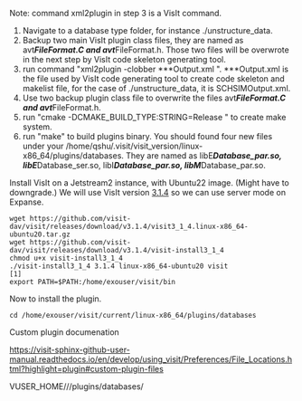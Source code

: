 Note: command xml2plugin in step 3 is a VisIt command.
1. Navigate to a database type folder, for instance ./unstructure_data.
2. Backup two main VisIt plugin class files, they are named as avt***FileFormat.C and avt***FileFormat.h. 
   Those two files will be overwrote in the next step by VisIt code skeleton generating tool.
3. run command "xml2plugin -clobber ***Output.xml ".  ***Output.xml is the file used by VisIt code generating tool
   to create code skeleton and makelist file, for the case of ./unstructure_data, it is SCHSIMOutput.xml.
4. Use two backup plugin class file to overwrite the files avt***FileFormat.C and avt***FileFormat.h.
5. run "cmake -DCMAKE_BUILD_TYPE:STRING=Release " to create make system.
6. run "make" to build plugins binary. You should found four new files under your /home/qshu/.visit/visit_version/linux-x86_64/plugins/databases.
   They are named as libE***Database_par.so, libE***Database_ser.so, libI***Database_par.so, libM***Database_par.so.
   
Install VisIt on a Jetstream2 instance, with Ubuntu22 image.  (Might have to downgrade.)  We will use VisIt version [3.1.4](https://visit-dav.github.io/visit-website/releases-as-tables/#series-31) so we can use server mode on Expanse.
```
wget https://github.com/visit-dav/visit/releases/download/v3.1.4/visit3_1_4.linux-x86_64-ubuntu20.tar.gz
wget https://github.com/visit-dav/visit/releases/download/v3.1.4/visit-install3_1_4
chmod u+x visit-install3_1_4
./visit-install3_1_4 3.1.4 linux-x86_64-ubuntu20 visit
[1]
export PATH=$PATH:/home/exouser/visit/bin
```
  
Now to install the plugin.

```
cd /home/exouser/visit/current/linux-x86_64/plugins/databases
```

Custom plugin documenation

https://visit-sphinx-github-user-manual.readthedocs.io/en/develop/using_visit/Preferences/File_Locations.html?highlight=plugin#custom-plugin-files

VUSER_HOME/<visit-version>/<visit-arch>/plugins/databases/


